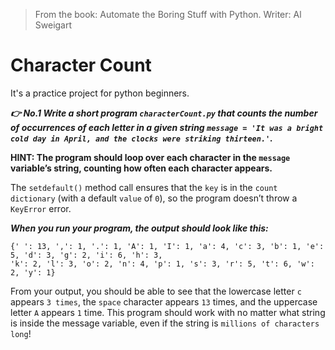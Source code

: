>From the book: Automate the Boring Stuff with Python. Writer: Al Sweigart

# Character Count

It's a practice project for python beginners.

***👉 No.1 Write a short program `characterCount.py` that counts the number of occurrences of each letter in a given string `message = 'It was a bright cold day in April, and the clocks were striking thirteen.'`.***

**HINT: The program should loop over each character in the `message` variable’s string, counting how often each character appears.**
 
The `setdefault()` method call ensures that the `key` is in the `count dictionary` (with a default `value` of `0`), so the program doesn’t throw a `KeyError` error.

***When you run your program, the output should look like this:***
```
{' ': 13, ',': 1, '.': 1, 'A': 1, 'I': 1, 'a': 4, 'c': 3, 'b': 1, 'e': 5, 'd': 3, 'g': 2, 'i': 6, 'h': 3, 
'k': 2, 'l': 3, 'o': 2, 'n': 4, 'p': 1, 's': 3, 'r': 5, 't': 6, 'w': 2, 'y': 1}
```

From your output, you should be able to see that the lowercase letter `c` appears `3 times`, the `space` character appears `13` times, and the uppercase letter `A` appears `1` time. This program should work with no matter what string is inside the message variable, even if the string is `millions of characters long`!


